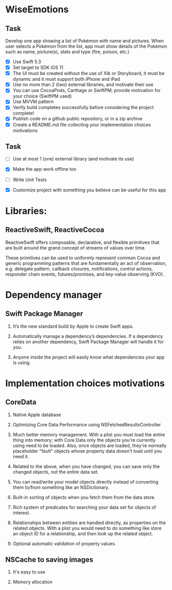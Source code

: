 # WiseEmotions

## Task

Develop one app showing a list of Pokémon with name and pictures.
When user selects a Pokémon from the list, app must show details of the Pokémon such as name, picture(s), stats and type (fire, poison, etc.)

- [x] Use Swift 5.3 
- [x] Set target to SDK iOS 11 
- [x] The UI must be created without the use of Xib or Storyboard, it must be dynamic and it must support both iPhone and iPad 
- [x] Use no more than 2 (two) external libraries, and motivate their use 
- [x] You can use CocoaPods, Carthage or SwiftPM; provide motivation for your choice (SwiftPM used)
- [x] Use MVVM pattern
- [x] Verify build completes successfully before considering the project complete!
- [x] Publish code on a github public repository, or in a zip archive
- [x] Create a README.md file collecting your implementation choices motivations

## Task
- [ ] Use at most 1 (one) external library (and motivate its use)
- [x] Make the app work offline too 
- [ ] Write Unit Tests 
- [x] Customize project with something you believe can be useful for this app 


# Libraries:

## ReactiveSwift, ReactiveCocoa

ReactiveSwift offers composable, declarative, and flexible primitives that are built around the grand concept of streams of values over time.

These primitives can be used to uniformly represent common Cocoa and generic programming patterns that are fundamentally an act of observation, e.g. delegate pattern, callback closures, notifications, control actions, responder chain events, futures/promises, and key-value observing (KVO).

# Dependency manager

## Swift Package Manager

1) It’s the new standard build by Apple to create Swift apps.

2) Automatically manage a dependency’s dependencies. If a dependency relies on another dependency, Swift Package Manager will handle it for you.

3) Anyone inside the project will easily know what dependencies your app is using.

# Implementation choices motivations

## CoreData

1) Native Apple database

2) Optimizing Core Data Performance using NSFetchedResultsController

2) Much better memory management. With a plist you must load the entire thing into memory; with Core Data only the objects you're currently using need to be loaded. Also, once objects are loaded, they're normally placeholder "fault" objects whose property data doesn't load until you need it.

3) Related to the above, when you have changed, you can save only the changed objects, not the entire data set.

4) You can read/write your model objects directly instead of converting them to/from something like an NSDictionary.

5) Built-in sorting of objects when you fetch them from the data store.

6) Rich system of predicates for searching your data set for objects of interest.

7) Relationships between entities are handled directly, as properties on the related objects. With a plist you would need to do something like store an object ID for a relationship, and then look up the related object.

8) Optional automatic validation of property values.

## NSCache to saving images

1) It's easy to use

2) Memory allocation
